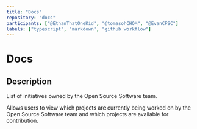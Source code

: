 ```yaml
---
title: "Docs"
repository: "docs"
participants: ["@EthanThatOneKid", "@tomasohCHOM", "@EvanCPSC"]
labels: ["typescript", "markdown", "github workflow"]
---
```


# Docs

## Description

List of initiatives owned by the Open Source Software team.

Allows users to view which projects are currently being worked on by the Open
Source Software team and which projects are available for contribution.
